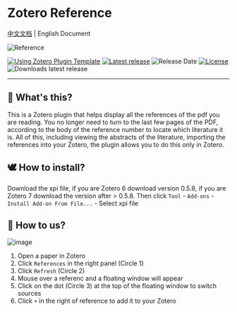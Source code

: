 # Zotero Reference


[中文文档](README.md) | English Document


![Reference](addon/chrome/content/icons/favicon.png)

[![Using Zotero Plugin Template](https://img.shields.io/badge/Using-Zotero%20Plugin%20Template-blue?style=flat-round&logo=github)](https://github.com/windingwind/zotero-plugin-template)
[![Latest release](https://img.shields.io/github/v/release/MuiseDestiny/zotero-reference)](https://github.com/MuiseDestiny/zotero-reference/releases)
![Release Date](https://img.shields.io/github/release-date/MuiseDestiny/zotero-reference?color=9cf)
[![License](https://img.shields.io/github/license/MuiseDestiny/zotero-reference)](https://github.com/MuiseDestiny/zotero-reference/blob/master/LICENSE)
![Downloads latest release](https://img.shields.io/github/downloads/MuiseDestiny/zotero-reference/latest/total?color=yellow)

---


## 🤔 What's this?

This is a Zotero plugin that helps display all the references of the pdf you are reading. You no longer need to turn to the last few pages of the PDF, according to the body of the reference number to locate which literature it is. All of this, including viewing the abstracts of the literature, importing the references into your Zotero, the plugin allows you to do this only in Zotero.

## 🕊️ How to install? 

Download the xpi file, if you are Zotero 6 download version 0.5.8, if you are Zotero 7 download the version after > 0.5.8. Then click `Tool` - `Add-ons` - `Install Add-on From File...` - Select xpi file

## 🔔 How to us?

![image](https://github.com/MuiseDestiny/zotero-reference/assets/51939531/3e3fd958-3995-4e44-aa2f-b04e0aaace40)

1. Open a paper in Zotero
2. Click `References` in the right panel (Circle 1)
3. Click `Refresh` (Circle 2)
4. Mouse over a referenc and a floating window will appear
5. Click on the dot (Circle 3) at the top of the floating window to switch sources
6. Click `+` in the right of reference to add it to your Zotero
 












































